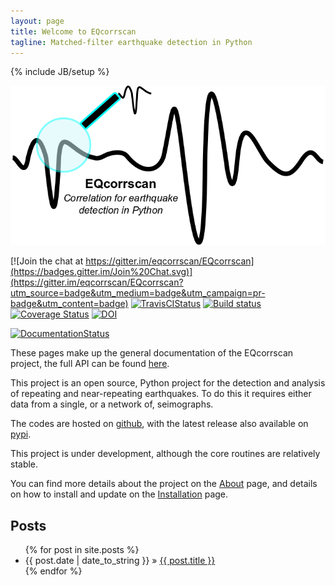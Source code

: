 ```yaml
---
layout: page
title: Welcome to EQcorrscan
tagline: Matched-filter earthquake detection in Python
---
```

{% include JB/setup %}

[![Here is supposed to be the EQcorrscan logo](assets/EQcorrscan_logo.png)](http://eqcorrscan.readthedocs.org/en/latest)


[![Join the chat at https://gitter.im/eqcorrscan/EQcorrscan](https://badges.gitter.im/Join%20Chat.svg)](https://gitter.im/eqcorrscan/EQcorrscan?utm_source=badge&utm_medium=badge&utm_campaign=pr-badge&utm_content=badge)
[![TravisCIStatus](https://travis-ci.org/eqcorrscan/EQcorrscan.svg?branch=master)](https://travis-ci.org/eqcorrscan/EQcorrscan)
[![Build status](https://ci.appveyor.com/api/projects/status/b0924mp0uwwyap3d/branch/master?svg=true)](https://ci.appveyor.com/project/calum-chamberlain/eqcorrscan-jsycv/branch/master)
[![Coverage Status](https://coveralls.io/repos/github/eqcorrscan/EQcorrscan/badge.svg?branch=master)](https://coveralls.io/github/eqcorrscan/EQcorrscan?branch=master)
[![DOI](https://zenodo.org/badge/doi/10.5281/zenodo.59976.svg)](http://dx.doi.org/10.5281/zenodo.59976)
<!--[![DOI](https://zenodo.org/badge/18852/eqcorrscan/EQcorrscan.svg)](https://zenodo.org/badge/latestdoi/18852/eqcorrscan/EQcorrscan)-->
[![DocumentationStatus](http://readthedocs.org/projects/eqcorrscan/badge/?version=latest)](http://eqcorrscan.readthedocs.org/en/latest/?badge=latest)


These pages make up the general documentation of the EQcorrscan project,
the full API can be found
[here](http://eqcorrscan.readthedocs.org/en/latest/?badge=latest).

This project is an open source, Python project for the detection and analysis
of repeating and near-repeating earthquakes.  To do this it requires either
data from a single, or a network of, seimographs.

The codes are hosted on [github](https://github.com/eqcorrscan/EQcorrscan), with the
latest release also available on
[pypi](https://pypi.python.org/pypi/EQcorrscan).

This project is under development, although the core routines are
relatively stable.

You can find more details about the project on the [About](about) page,
and details on how to install and update on the
[Installation](installation) page.

## Posts

<ul class="posts">
  {% for post in site.posts %}
    <li><span>{{ post.date | date_to_string }}</span> &raquo; <a href="{{ BASE_PATH }}{{ post.url }}">{{ post.title }}</a></li>
  {% endfor %}
</ul>
